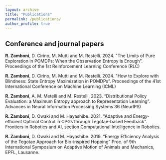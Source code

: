 ```yaml
---
layout: archive
title: "Publications"
permalink: /publications/
author_profile: true
---
```


## Conference and journal papers

**R. Zamboni**, D. Cirino, M. Mutti and M. Restelli. 2024. "The Limits of Pure Exploration in POMDPs: When the Observation Entropy is Enough”. Proceedings of the 1st Reinforcement Learning Conference (RLC)

**R. Zamboni**, D. Cirino, M. Mutti and M. Restelli. 2024. "How to Explore with Blindness: State Entropy Maximization in POMDPs”. Proceedings of the 41st International Conference on Machine Learning (ICML)

**R. Zamboni**, A. M. Metelli and M. Restelli. 2023. “Distributional Policy Evaluation: a Maximum Entropy approach to Representation Learning”.  Advances in Neural Information Processing Systems 36 (NeurIPS)

**R. Zamboni**, D. Owaki and M.
Hayashibe. 2021. "Adaptive and Energy-efficient Optimal Control in CPGs through Tegotae-based Feedback”. Frontiers in Robotics and AI, section Computational Intelligence in Robotics.

**R. Zamboni**, D. Owaki and M.
Hayashibe. 2019. “Energy Efficiency Analysis of the Tegotae Approach for Bio-inspired Hopping” Proc. of 9th International Symposium on Adaptive Motion of Animals and Mechanics, EPFL, Lausanne.

